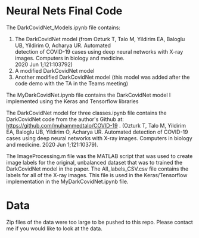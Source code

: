 # Neural Nets Final Code

The DarkCovidNet_Models.ipynb file contains:
  1. The DarkCovidNet model (from Ozturk T, Talo M, Yildirim EA, Baloglu UB, Yildirim O, Acharya UR. Automated    
      detection of COVID-19 cases using deep neural networks with X-ray images. Computers in biology and medicine.  
      2020 Jun 1;121:103792)
  2. A modified DarkCovidNet model 
  3. Another modified DarkCovidNet model (this model was added after the code demo with the TA in the Teams meeting) 


The MyDarkCovidNet.ipynb file contains the DarkCovidNet model I implemented using the Keras and Tensorflow libraries 

The DarkCovidNet model for three classes.ipynb file contains the DarkCovidNet code from the author's Github at: https://github.com/muhammedtalo/COVID-19 . (Ozturk T, Talo M, Yildirim EA, Baloglu UB, Yildirim O, Acharya UR. Automated detection of COVID-19 cases using deep neural networks with X-ray images. Computers in biology and medicine. 2020 Jun 1;121:10379). 

The ImageProcessing.m file was the MATLAB script that was used to create image labels for the original, unbalanced dataset that was to trained the DarkCovidNet model in the paper. The All_labels_CSV.csv file contains the labels for all of the X-ray images. This file is used in the Keras/Tensorflow implementation in the MyDarkCovidNet.ipynb file. 

# Data
Zip files of the data were too large to be pushed to this repo. Please contact me if you would like to look at the data. 

